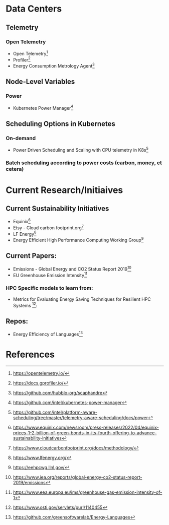 # Data Centers

## Telemetry

### Open Telemetry

* Open Telemetry[^opentelemetry]
* Profiler[^gprofiler]
* Energy Consumption Metrology Agent[^scaphandre]

## Node-Level Variables

### Power
* Kubernetes Power Manager[^k8s-power-manager]

###

## Scheduling Options in Kubernetes

### On-demand 

* Power Driven Scheduling and Scaling with CPU telemetry in K8s[^platform-aware-scheduling] 
### Batch scheduling according to power costs (carbon, money, et cetera)

# Current Research/Initiaives

## Current Sustainability Initiatives
* Equinix[^equinix]
* Etsy - Cloud carbon footprint.org[^ccf]
* LF Energy[^lfenergy]  
* Energy Efficient High Performance Computing Working Group[^llnl]

## Current Papers:

* Emissions - Global Energy and CO2 Status Report 2019[^iea-emission] 
* EU Greenhouse Emission Intensity[^europa-ghg]

### HPC Specific models to learn from:

* Metrics for Evaluating Energy Saving Techniques for Resilient HPC Systems [^osti]: 

## Repos:

* Energy Efficiency of Languages[^energy-lanaguage]

# References
[^opentelemetry]: https://opentelemetry.io/
[^gprofiler]: https://docs.gprofiler.io/
[^scaphandre]: https://github.com/hubblo-org/scaphandre
[^platform-aware-scheduling]: https://github.com/intel/platform-aware-scheduling/tree/master/telemetry-aware-scheduling/docs/power
[^energy-lanaguage]:https://github.com/greensoftwarelab/Energy-Languages
[^osti]:https://www.osti.gov/servlets/purl/1140455
[^europa-ghg]:https://www.eea.europa.eu/ims/greenhouse-gas-emission-intensity-of-1
[^iea-emission]:https://www.iea.org/reports/global-energy-co2-status-report-2019/emissions
[^llnl]:https://eehpcwg.llnl.gov/
[^lfenergy]:https://www.lfenergy.org/
[^ccf]:https://www.cloudcarbonfootprint.org/docs/methodology/
[^equinix]:https://www.equinix.com/newsroom/press-releases/2022/04/equinix-prices-1-2-billion-of-green-bonds-in-its-fourth-offering-to-advance-sustainability-initiatives
[^k8s-power-manager]:https://github.com/intel/kubernetes-power-manager
